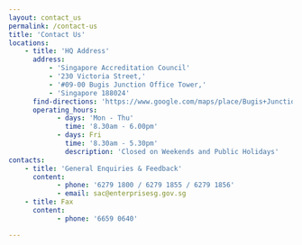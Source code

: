 ```yaml
---
layout: contact_us
permalink: /contact-us
title: 'Contact Us'
locations:
    - title: 'HQ Address'
      address:
          - 'Singapore Accreditation Council'
          - '230 Victoria Street,'
          - '#09-00 Bugis Junction Office Tower,'
          - 'Singapore 188024'
      find-directions: 'https://www.google.com/maps/place/Bugis+Junction+Towers/@1.3000149,103.8539049,17z/data=!3m1!4b1!4m5!3m4!1s0x31da19ba9bde1a5f:0xb3cb17f62b246e40!8m2!3d1.3000095!4d103.8560936'
      operating_hours:
            - days: 'Mon - Thu'
              time: '8.30am - 6.00pm'
            - days: Fri
              time: '8.30am - 5.30pm'
              description: 'Closed on Weekends and Public Holidays'
contacts:
    - title: 'General Enquiries & Feedback'
      content:
            - phone: '6279 1800 / 6279 1855 / 6279 1856'
            - email: sac@enterprisesg.gov.sg
    - title: Fax
      content:
            - phone: '6659 0640'

---
```


